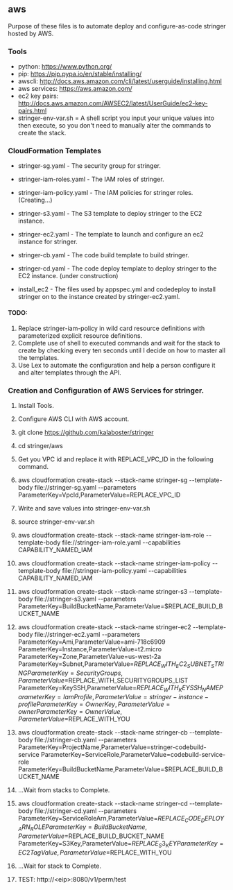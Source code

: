 ## aws

Purpose of these files is to automate deploy and configure-as-code stringer hosted by AWS.


### Tools

- python: https://www.python.org/
- pip: https://pip.pypa.io/en/stable/installing/
- awscli: http://docs.aws.amazon.com/cli/latest/userguide/installing.html
- aws services: https://aws.amazon.com/
- ec2 key pairs: http://docs.aws.amazon.com/AWSEC2/latest/UserGuide/ec2-key-pairs.html
- stringer-env-var.sh = A shell script you input your unique values into then execute, so you don't need to manually
alter the commands to create the stack.


### CloudFormation Templates

- stringer-sg.yaml - The security group for stringer.

- stringer-iam-roles.yaml - The IAM roles of stringer.

- stringer-iam-policy.yaml - The IAM policies for stringer roles. (Creating...)

- stringer-s3.yaml - The S3 template to deploy stringer to the EC2 instance.

- stringer-ec2.yaml - The template to launch and configure an ec2 instance for stringer.

- stringer-cb.yaml - The code build template to build stringer.

- stringer-cd.yaml - The code deploy template to deploy stringer to the EC2 instance. (under construction)

- install_ec2 - The files used by appspec.yml and codedeploy to install stringer on to the instance created by stringer-ec2.yaml.


#### TODO:
1. Replace stringer-iam-policy in wild card resource definitions with parameterized explicit resource definitions.
2. Complete use of shell to executed commands and wait for the stack to create by checking every ten seconds until I decide
on how to master all the templates.
3. Use Lex to automate the configuration and help a person configure it and alter templates through the API.

### Creation and Configuration of AWS Services for stringer.


1. Install Tools.

2. Configure AWS CLI with AWS account.

3. git clone https://github.com/kalaboster/stringer

4. cd stringer/aws

5. Get you VPC id and replace it with REPLACE_VPC_ID in the following command.

5. aws cloudformation create-stack --stack-name stringer-sg --template-body file://stringer-sg.yaml  --parameters ParameterKey=VpcId,ParameterValue=REPLACE_VPC_ID

5. Write and save values into stringer-env-var.sh

6. source stringer-env-var.sh

7. aws cloudformation create-stack --stack-name stringer-iam-role --template-body file://stringer-iam-role.yaml --capabilities CAPABILITY_NAMED_IAM

8. aws cloudformation create-stack --stack-name stringer-iam-policy --template-body file://stringer-iam-policy.yaml --capabilities CAPABILITY_NAMED_IAM

9. aws cloudformation create-stack --stack-name stringer-s3 --template-body file://stringer-s3.yaml  --parameters ParameterKey=BuildBucketName,ParameterValue=$REPLACE_BUILD_BUCKET_NAME

10. aws cloudformation create-stack --stack-name stringer-ec2 --template-body file://stringer-ec2.yaml  --parameters ParameterKey=Ami,ParameterValue=ami-718c6909 ParameterKey=Instance,ParameterValue=t2.micro ParameterKey=Zone,ParameterValue=us-west-2a ParameterKey=Subnet,ParameterValue=$REPLACE_WITH_EC2_SUBNET_STRING ParameterKey=SecurityGroups,ParameterValue=$REPLACE_WITH_SECURITYGROUPS_LIST ParameterKey=KeySSH,ParameterValue=$REPLACE_WITH_KEYSSH_NAME ParameterKey=IamProfile,ParameterValue=stringer-instance-profile ParameterKey=OwnerKey,ParameterValue=owner ParameterKey=OwnerValue,ParameterValue=$REPLACE_WITH_YOU

11. aws cloudformation create-stack --stack-name stringer-cb --template-body file://stringer-cb.yaml --parameters ParameterKey=ProjectName,ParameterValue=stringer-codebuild-service  ParameterKey=ServiceRole,ParameterValue=codebuild-service-role ParameterKey=BuildBucketName,ParameterValue=$REPLACE_BUILD_BUCKET_NAME

12. ...Wait from stacks to Complete.

13. aws cloudformation create-stack --stack-name stringer-cd --template-body file://stringer-cd.yaml --parameters ParameterKey=ServiceRoleArn,ParameterValue=$REPLACE_CODE_DEPLOY_ARN_ROLE ParameterKey=BuildBucketName,ParameterValue=$REPLACE_BUILD_BUCKET_NAME  ParameterKey=S3Key,ParameterValue=$REPLACE_S3_KEY ParameterKey=EC2TagValue,ParameterValue=$REPLACE_WITH_YOU

14. ...Wait for stack to Complete.

15. TEST: http://&lt;eip>:8080/v1/perm/test